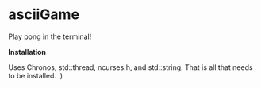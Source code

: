 # asciiGame

Play pong in the terminal!

**Installation**

Uses Chronos, std::thread, ncurses.h, and std::string. That is all that needs to be installed. :)
